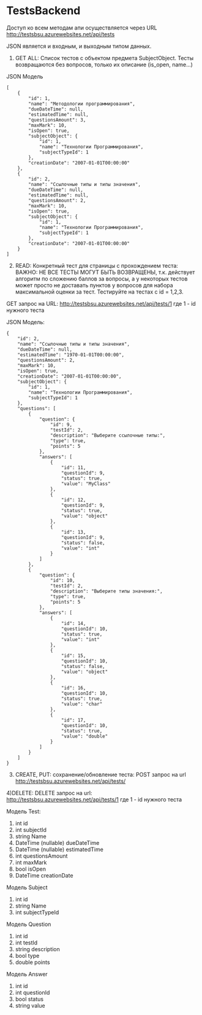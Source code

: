 # TestsBackend

Доступ ко всем методам апи осуществляется через URL http://testsbsu.azurewebsites.net/api/tests

JSON является и входным, и выходным типом данных.

1) GET ALL: Список тестов с объектом предмета SubjectObject.
Тесты возвращаются без вопросов, только их описание (is_open, name...)

JSON Модель
```
[
    {
        "id": 1,
        "name": "Методологии программирования",
        "dueDateTime": null,
        "estimatedTime": null,
        "questionsAmount": 3,
        "maxMark": 10,
        "isOpen": true,
        "subjectObject": {
            "id": 1,
            "name": "Технологии Программирования",
            "subjectTypeId": 1
        },
        "creationDate": "2007-01-01T00:00:00"
    },
    {
        "id": 2,
        "name": "Ссылочные типы и типы значения",
        "dueDateTime": null,
        "estimatedTime": null,
        "questionsAmount": 2,
        "maxMark": 10,
        "isOpen": true,
        "subjectObject": {
            "id": 1,
            "name": "Технологии Программирования",
            "subjectTypeId": 1
        },
        "creationDate": "2007-01-01T00:00:00"
    }
]
```


2) READ: Конкретный тест для страницы с прохождением теста:
ВАЖНО: НЕ ВСЕ ТЕСТЫ МОГУТ БЫТЬ ВОЗВРАЩЕНЫ, т.к. действует алгоритм по сложению баллов за вопросы, а у некоторых тестов может просто не доставать пунктов у вопросов для набора максимальной оценки за тест. Тестируйте на тестах с id = 1,2,3.

GET запрос на URL:
http://testsbsu.azurewebsites.net/api/tests/1
где 1 - id нужного теста

JSON Модель:
```
{
    "id": 2,
    "name": "Ссылочные типы и типы значения",
    "dueDateTime": null,
    "estimatedTime": "1970-01-01T00:00:00",
    "questionsAmount": 2,
    "maxMark": 10,
    "isOpen": true,
    "creationDate": "2007-01-01T00:00:00",
    "subjectObject": {
        "id": 1,
        "name": "Технологии Программирования",
        "subjectTypeId": 1
    },
    "questions": [
        {
            "question": {
                "id": 9,
                "testId": 2,
                "description": "Выберите ссылочные типы:",
                "type": true,
                "points": 5
            },
            "answers": [
                {
                    "id": 11,
                    "questionId": 9,
                    "status": true,
                    "value": "MyClass"
                },
                {
                    "id": 12,
                    "questionId": 9,
                    "status": true,
                    "value": "object"
                },
                {
                    "id": 13,
                    "questionId": 9,
                    "status": false,
                    "value": "int"
                }
            ]
        },
        {
            "question": {
                "id": 10,
                "testId": 2,
                "description": "Выберите типы значения:",
                "type": true,
                "points": 5
            },
            "answers": [
                {
                    "id": 14,
                    "questionId": 10,
                    "status": true,
                    "value": "int"
                },
                {
                    "id": 15,
                    "questionId": 10,
                    "status": false,
                    "value": "object"
                },
                {
                    "id": 16,
                    "questionId": 10,
                    "status": true,
                    "value": "char"
                },
                {
                    "id": 17,
                    "questionId": 10,
                    "status": true,
                    "value": "double"
                }
            ]
        }
    ]
}
```

3) CREATE, PUT: сохранение/обновление теста:
POST запрос на url
http://testsbsu.azurewebsites.net/api/tests/

4)DELETE:
DELETE запрос на url:
http://testsbsu.azurewebsites.net/api/tests/1
где 1 - id нужного теста

Модель Test:
1) int id
2) int subjectId
3) string Name
4) DateTime (nullable) dueDateTime
5) DateTime (nullable) estimatedTime
6) int questionsAmount
7) int maxMark
8) bool isOpen
9) DateTime creationDate

Модель Subject
1) int id
2) string Name
3) int subjectTypeId

Модель Question
1) int id
2) int testId
3) string description
4) bool type
5) double points

Модель Answer
1) int id
2) int questionId
3) bool status
4) string value
